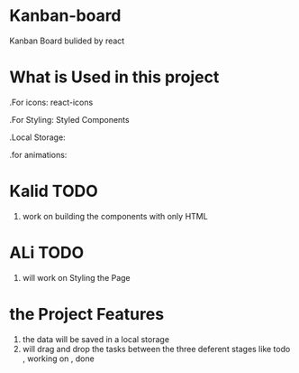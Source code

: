 # Kanban-board
Kanban Board bulided by react

# What is Used in this project 

.For icons: react-icons

.For Styling: Styled Components

.Local Storage: 

.for animations:


# Kalid TODO
1. work on building the components with only HTML 

# ALi TODO
1. will work on Styling the Page

# the Project Features

1. the data will be saved in a local storage 
2. will drag and drop the tasks between the three deferent stages like todo , working on , done 